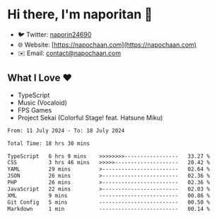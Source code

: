 # Hi there, I'm naporitan 👋

- 🐦 Twitter: [naporin24690](https://twitter.com/naporin24690)
- 🌐 Website: [https://napochaan.com](https://napochaan.com)
- ✉️ Email: [contact@napochaan.com](mailto:contact@napochaan.com)

## What I Love ❤️
- TypeScript
- Music (Vocaloid)
- FPS Games
- Project Sekai (Colorful Stage! feat. Hatsune Miku)

<!--START_SECTION:waka-->

```txt
From: 11 July 2024 - To: 18 July 2024

Total Time: 18 hrs 30 mins

TypeScript   6 hrs 9 mins    >>>>>>>>-----------------   33.27 %
CSS          3 hrs 46 mins   >>>>>--------------------   20.42 %
YAML         29 mins         >------------------------   02.64 %
JSON         26 mins         >------------------------   02.36 %
PHP          26 mins         >------------------------   02.36 %
JavaScript   22 mins         >------------------------   02.03 %
XML          9 mins          -------------------------   00.86 %
Git Config   5 mins          -------------------------   00.50 %
Markdown     1 min           -------------------------   00.14 %
```

<!--END_SECTION:waka-->

